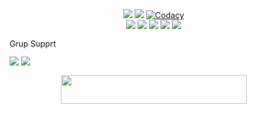 </p>
<p align="center">
    <a href="https://www.python.org/" alt="made-with-python"> <img src="https://img.shields.io/badge/Made%20with-Python-black.svg?style=flat-square&logo=python&logoColor=blue&color=red" /></a>
    <a href="https://github.com/ZaenProject/ZaenMusic/graphs/commit-activity" alt="Maintenance"> <img src="https://img.shields.io/badge/Maintained%3F-yes-red.svg?style=flat-square" /></a>
    <a href="https://app.codacy.com/gh/ZaenProject/Music/dashboard"> <img src="https://img.shields.io/codacy/grade/a723cb464d5a4d25be3152b5d71de82d?color=red&logo=codacy&style=flat-square" alt="Codacy" /></a><br>
    <a href="https://github.com/ZaenProject/Music"> <img src="https://img.shields.io/github/repo-size/ZaenProject/ZaenMusic?color=red&logo=github&logoColor=blue&style=flat-square" /></a>
    <a href="https://github.com/ZaenProject/Music/commits/main"> <img src="https://img.shields.io/github/last-commit/ZaenProject/Music?color=red&logo=github&logoColor=blue&style=flat-square" /></a>
    <a href="https://github.com/ZaenProject/Music/issues"> <img src="https://img.shields.io/github/issues/ZaenProject/ZaenMusic?color=red&logo=github&logoColor=blue&style=flat-square" /></a>
    <a href="https://github.com/ZaenProject/Music/network/members"> <img src="https://img.shields.io/github/forks/ZaenProject/Music?color=red&logo=github&logoColor=blue&style=flat-square" /></a>  
    <a href="https://github.com/ZaenProject/Music/network/members"> <img src="https://img.shields.io/github/stars/ZaenProject/Music?color=red&logo=github&logoColor=blue&style=flat-square" /></a>  



Grup Supprt

<a href="https://t.me/GabutSupport"><img src="https://img.shields.io/badge/Join-Telegram%20Channel-red.svg?logo=Telegram"></a>
             <a href="https://t.me/GabutSupport"><img src="https://img.shields.io/badge/Join-Telegram%20Group-blue.svg?logo=telegram"></a>



<p align="center"><a href="https://heroku.com/deploy?template=https://github.com/ZaenProject/Music">
  <img src="https://img.shields.io/badge/Deploy%20To%20Heroku-aqua?style=flat&logo=heroku" width="325" height="50.100" /></a></p>



